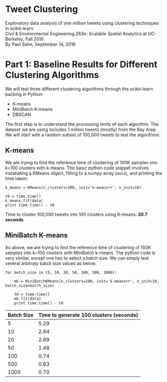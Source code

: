 # Tweet Clustering

Exploratory data analysis of one million tweets using clustering techniques in scikit-learn.  
Civil & Environmental Engineering 263n: Scalable Spatial Analytics at UC-Berkeley, Fall 2016  
By Paul Sohn, September 14, 2016

# Part 1: Baseline Results for Different Clustering Algorithms

We will test three different clustering algorithms through the scikit-learn packing in Python:

* K-means
* MiniBatch K-means
* DBSCAN

The first step is to understand the processing limits of each algorithm. The dataset we are using includes 1 million tweets (mostly) from the Bay Area.
 We will start with a random subset of 100,000 tweets to test the algorithms.

## K-means

We are trying to find the reference time of clustering of 100K samples into k=100 clusters with k-means.
 The basic python code snippet involves instatiating a KMeans object, fitting to a numpy array (`data`), and printing the time taken: 

```
k_means = KMeans(n_clusters=100, init='k-means++', n_init=10)

t0 = time.time()
k_means.fit(data)
print time.time() - t0
```

Time to cluster 100,000 tweets into 100 clusters using K-means: **20.7 seconds**

## MiniBatch K-means

As above, we are trying to find the reference time of clustering of 100K samples into k=100 clusters with MiniBatch k-means.
The python code is very similar, except one has to select a batch size. 
We can simply test several arbitraty batch size values as below: 

```
for batch_size in [5, 10, 20, 50, 100, 500, 1000]:

    mb = MiniBatchKMeans(n_clusters=100, init='k-means++', n_init=10, batch_size=batch_size)

    t0 = time.time()
    mb.fit(data)
    print time.time() - t0
```

Batch Size | Time to generate 100 clusters (seconds)
--- | ---
5 | 5.29
10 | 2.84
20 | 2.69
50 | 1.48
100 | 0.74
500 | 0.63
1000 | 0.70